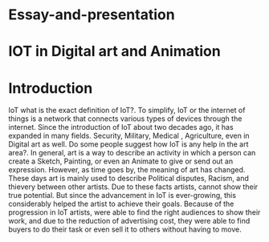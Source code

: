 # Essay-and-presentation
# IOT in Digital art and Animation
# Introduction

IoT what is the exact definition of IoT?. To simplify, IoT or the internet of things is a network that connects various types of devices through the internet. Since the introduction of  IoT about two decades ago, it has expanded in many fields. Security, Military, Medical , Agriculture, even in Digital art as well. Do some people suggest how IoT is any help in the art area?. In general, art is a way to describe an activity in which a person can create a Sketch, Painting, or even an Animate to give or send out an expression. However, as time goes by, the meaning of art has changed. These days art is mainly used to describe Political disputes, Racism, and thievery between other artists. Due to these facts artists, cannot show their true potential. But since the advancement in IoT is ever-growing, this considerably helped the artist to achieve their goals. Because of the progression in IoT artists, were able to find the right audiences to show their work, and due to the reduction of advertising cost, they were able to find buyers to do their task or even sell it to others without having to move.
